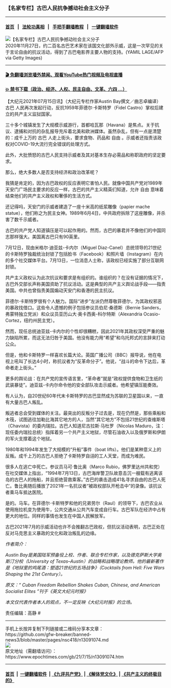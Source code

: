 ### 【名家专栏】古巴人民抗争撼动社会主义分子
------------------------

#### [首页](https://github.com/gfw-breaker/banned-news3/blob/master/README.md) &nbsp;&nbsp;|&nbsp;&nbsp; [法轮功真相](https://github.com/begood0513/basic/blob/master/README.md)  &nbsp;&nbsp;|&nbsp;&nbsp; [手把手翻墙教程](https://github.com/gfw-breaker/guides/wiki)  &nbsp;&nbsp;|&nbsp;&nbsp; [一键翻墙软件](https://github.com/gfw-breaker/nogfw/blob/master/README.md)  



<div><img alt="【名家专栏】古巴人民抗争撼动社会主义分子" class="attachment-djy_600_400 size-djy_600_400 wp-post-image" src="https://i.epochtimes.com/assets/uploads/2021/07/id13091082-GettyImages-1229826834-600x400.jpg"/>
<div class="caption">
 2020年11月27日，约二百名古巴艺术家在该国文化部外示威，这是一次罕见的关于言论自由的抗议活动，得到了古巴电影界主要人物的支持。(YAMIL LAGE/AFP via Getty Images)
</div></div><hr/>

#### [ 🎬  免翻墙浏览墙外禁闻、观看YouTube热门视频及电视直播](https://github.com/gfw-breaker/HelloWorld)

#### [ 💥  禁书下载（政治、经济、人权、民主自由、文革、六四 ...）](https://github.com/gfw-breaker/books/blob/master/README.md)

<div><p>
 【大纪元2021年07月15日讯】（大纪元专栏作家Austin Bay撰文／曲志卓编译）
 <ok href="https://www.epochtimes.com/gb/tag/%E5%8F%A4%E5%B7%B4.html">
  古巴
 </ok>
 人民再次发起行动，反抗1959年菲德尔‧卡斯特罗（Fidel Castro）掌权后建立的共产主义监狱国家。
</p>
<p>
 三十多个城镇发生了大规模示威游行，首都哈瓦那（Havana）是焦点。关于抗议、逮捕和对抗的杂乱报导充斥着北美和欧洲媒体。虽然杂乱，但有一点是清楚的：成千上万的
 <ok href="https://www.epochtimes.com/gb/tag/%E5%8F%A4%E5%B7%B4.html">
  古巴
 </ok>
 人走上街头，要求食物、药品和
 <ok href="https://www.epochtimes.com/gb/tag/%E8%87%AA%E7%94%B1.html">
  自由
 </ok>
 。示威者还指责该政权对COVID-19大流行完全错误的处理方式。
</p>
<p>
 此外，大批愤怒的古巴人民支持示威者及其对基本生存必需品和称职政府的坚定要求。
</p>
<p>
 那么，绝大多数人是否支持经济和政治改革呢？
</p>
<p>
 我猜是肯定的，因为古巴政权的反应表明它害怕人民。就像中国共产党对1989年天安门广场民主要求的反应一样，古巴的共产主义精英们知道，允许
 <ok href="https://www.epochtimes.com/gb/tag/%E8%87%AA%E7%94%B1.html">
  自由
 </ok>
 意味着结束他们的共产主义政权和奢侈的生活方式。
</p>
<p>
 还记得吗，天安门的示威者建造了一座十米高的纸浆雕像（papier mache statue），他们称之为民主女神。1989年6月4日，中共政府拆除了这座雕像，并杀害了数千示威者。
</p>
<p>
 古巴的共产党人知道镇压是可以起作用的。然而，古巴的暴君并不像他们的中国同志那样强大。美国离古巴只有90英里。
</p>
<p>
 7月12日，现由米格尔‧迪亚兹-卡内尔（Miguel Diaz-Canel）总统领导的21世纪的卡斯特罗独裁统治封锁了包括脸书（Facebook）和照片墙（Instagram）在内的多个社交媒体平台。7月13日，一位消息人士称，该政权已经实施了部分互联网封锁。
</p>
<p>
 共产主义政权认为此次抗议和要求是有组织的。谁组织的？在没有证据的情况下，古巴外交部长声称美国资助了抗议活动。这是典型的共产主义舆论战手段——指责美国。中共也曾指责美国煽动天安门和香港的民主抗议。
</p>
<p>
 菲德尔‧卡斯特罗很有个人魅力。国际“进步”左派仍然尊敬菲德尔，为其政权邪恶的暴政找借口。这些令人遗憾的例子包括参议员伯尼‧桑德斯（Bernie Sanders，弗蒙特独立党派）和众议员亚历山大‧奥卡西奥-科尔特斯（Alexandria Ocasio-Cortez，纽约州民主党）。
</p>
<p>
 然而，现任总统迪亚兹-卡内尔的个性却很糟糕，因此2021年其政权深受严重的魅力缺陷所累，而这无法归咎于美国。他没有能力用“希望”和乌托邦式的言辞来打动公众。
</p>
<p>
 但是，他和卡斯特罗一样喜欢长篇大论。英国广播公司（BBC）报导说，他在电视上吼叫了长达4小时，称抗议者为“反革命分子”。他说，“战斗的命令下达后，革命者走上街头。”
</p>
<p>
 更多的舆论战：在共产党的宣传语言里，“革命者”就是“政权提供食物和卫生纸的武装暴徒”。迪亚兹-卡内尔命令他的安全部队攻击示威者。他希望镇压能奏效。
</p>
<p>
 有人认为，自20世纪60年代末卡斯特罗的古巴显然成为苏联的卫星国以来，一直有大量古巴人叛乱。
</p>
<p>
 叛逃者总会受到媒体的关注。最突出的反叛分子过去是，现在仍然是，那些乘船和木筏，试图逃往加勒比海其它地方的人，当然“其它地方”不包括21世纪的查维斯塔（Chavista）的委内瑞拉。古巴人知道尼古拉斯‧马杜罗（Nicolas Maduro，注：现任委内瑞拉总统）指挥着另一个共产主义地狱，尽管石油收入以及俄罗斯和伊朗的军火支撑着这个地狱。
</p>
<p>
 1980年和1994年发生了大规模的“升船”事件（boat lifts）。他们是某种意义上的反叛。成千上万的古巴人拒绝了卡斯特罗自诩的工人天堂，而成为难民。
</p>
<p>
 很多人在逃亡中死亡。参议员马可‧鲁比奥（Marco Rubio，佛罗里达州共和党）在社交媒体上指出，“1994年7月13日，古巴海岸警卫队故意击沉一艘载有逃离该岛的古巴人的拖船，并且拒绝营救乘客。”古巴的袭击造成41名寻求自由的古巴人死亡。鲁比奥随后播放了2021年一名抗议者“被政权部队开枪击中”的录像。该抗议者乘马车抵达医院。
</p>
<p>
 是的。马车。在菲德尔‧卡斯特罗和他的兄弟劳尔（Raul）的领导下，古巴农业从使用拖拉机变为使用牛，公共交通从公共汽车变成自行车。古巴军队在经济中占有更大的地位。同样的事情也发生在中国人民解放军。
</p>
<p>
 古巴2021年7月的示威活动也许不会推翻古巴政权，但抗议活动表明，古巴正处在反对马克思主义暴政的文化和政治叛乱的边缘。
</p>
<p>
 <em>
  作者简介：
 </em>
</p>
<p>
 <em>
  Austin Bay是美国陆军预备役上校、作者、联合专栏作家，以及德克萨斯大学奥斯汀分校（University of Texas–Austin）的战略和战略理论教师。他的最新著作是《地狱里的鸡尾酒：塑造21世纪的五场战争》（Cocktails from Hell: Five Wars Shaping the 21st Century）。
 </em>
</p>
<p>
 <em>
  原文：“
  <ok href="https://www.theepochtimes.com/cuban-freedom-rebellion-shakes-cuban-chinese-and-american-socialist-elites_3901451.html">
   Cuban Freedom Rebellion Shakes Cuban, Chinese, and American Socialist Elites
  </ok>
  ”刊于《英文大纪元时报》
 </em>
</p>
<p>
 <em>
  本文仅代表作者本人的观点，不一定反映《大纪元时报》的立场。
 </em>
</p>
<p>
 责任编辑：高静 #
</p>
</div>
<hr/>
手机上长按并复制下列链接或二维码分享本文章：<br/>
https://github.com/gfw-breaker/banned-news3/blob/master/pages/nsc418/n13091074.md <br/>
<a href='https://github.com/gfw-breaker/banned-news3/blob/master/pages/nsc418/n13091074.md'><img src='https://github.com/gfw-breaker/banned-news3/blob/master/pages/nsc418/n13091074.md.png'/></a> <br/>
原文地址（需翻墙访问）：https://www.epochtimes.com/gb/21/7/15/n13091074.htm


------------------------
#### [首页](https://github.com/gfw-breaker/banned-news3/blob/master/README.md) &nbsp;|&nbsp; [一键翻墙软件](https://github.com/gfw-breaker/nogfw/blob/master/README.md) &nbsp;| [《九评共产党》](https://github.com/gfw-breaker/9ping.md/blob/master/README.md#九评之一评共产党是什么) | [《解体党文化》](https://github.com/gfw-breaker/jtdwh.md/blob/master/README.md) | [《共产主义的终极目的》](https://github.com/gfw-breaker/gczydzjmd.md/blob/master/README.md)


<img src='http://gfw-breaker.win/banned-news3/pages/nsc418/n13091074.md' width='0px' height='0px'/>